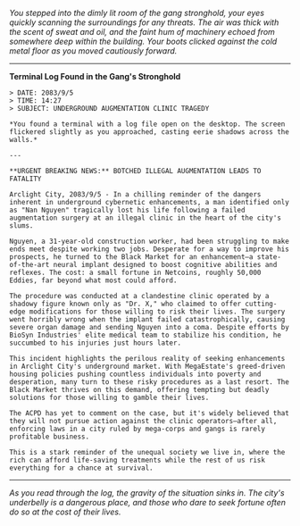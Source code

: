 *You stepped into the dimly lit room of the gang stronghold, your eyes quickly scanning the surroundings for any threats. The air was thick with the scent of sweat and oil, and the faint hum of machinery echoed from somewhere deep within the building. Your boots clicked against the cold metal floor as you moved cautiously forward.*

---

**Terminal Log Found in the Gang's Stronghold**

```
> DATE: 2083/9/5
> TIME: 14:27
> SUBJECT: UNDERGROUND AUGMENTATION CLINIC TRAGEDY

*You found a terminal with a log file open on the desktop. The screen flickered slightly as you approached, casting eerie shadows across the walls.*

---

**URGENT BREAKING NEWS:** BOTCHED ILLEGAL AUGMENTATION LEADS TO FATALITY

Arclight City, 2083/9/5 - In a chilling reminder of the dangers inherent in underground cybernetic enhancements, a man identified only as "Nan Nguyen" tragically lost his life following a failed augmentation surgery at an illegal clinic in the heart of the city's slums.

Nguyen, a 31-year-old construction worker, had been struggling to make ends meet despite working two jobs. Desperate for a way to improve his prospects, he turned to the Black Market for an enhancement—a state-of-the-art neural implant designed to boost cognitive abilities and reflexes. The cost: a small fortune in Netcoins, roughly 50,000 Eddies, far beyond what most could afford.

The procedure was conducted at a clandestine clinic operated by a shadowy figure known only as "Dr. X," who claimed to offer cutting-edge modifications for those willing to risk their lives. The surgery went horribly wrong when the implant failed catastrophically, causing severe organ damage and sending Nguyen into a coma. Despite efforts by BioSyn Industries' elite medical team to stabilize his condition, he succumbed to his injuries just hours later.

This incident highlights the perilous reality of seeking enhancements in Arclight City's underground market. With MegaEstate's greed-driven housing policies pushing countless individuals into poverty and desperation, many turn to these risky procedures as a last resort. The Black Market thrives on this demand, offering tempting but deadly solutions for those willing to gamble their lives.

The ACPD has yet to comment on the case, but it's widely believed that they will not pursue action against the clinic operators—after all, enforcing laws in a city ruled by mega-corps and gangs is rarely profitable business.

This is a stark reminder of the unequal society we live in, where the rich can afford life-saving treatments while the rest of us risk everything for a chance at survival.
```

---

*As you read through the log, the gravity of the situation sinks in. The city's underbelly is a dangerous place, and those who dare to seek fortune often do so at the cost of their lives.*